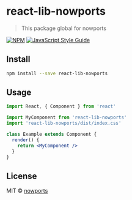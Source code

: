 # react-lib-nowports

> This package global for nowports

[![NPM](https://img.shields.io/npm/v/react-lib-nowports.svg)](https://www.npmjs.com/package/react-lib-nowports) [![JavaScript Style Guide](https://img.shields.io/badge/code_style-standard-brightgreen.svg)](https://standardjs.com)

## Install

```bash
npm install --save react-lib-nowports
```

## Usage

```jsx
import React, { Component } from 'react'

import MyComponent from 'react-lib-nowports'
import 'react-lib-nowports/dist/index.css'

class Example extends Component {
  render() {
    return <MyComponent />
  }
}
```

## License

MIT © [nowports](https://github.com/nowports)

